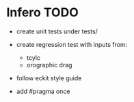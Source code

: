 Infero TODO
===========

* create unit tests under tests/
* create regression test with inputs from:
  - tcylc
  - orographic drag

* follow eckit style guide
* add #pragma once

